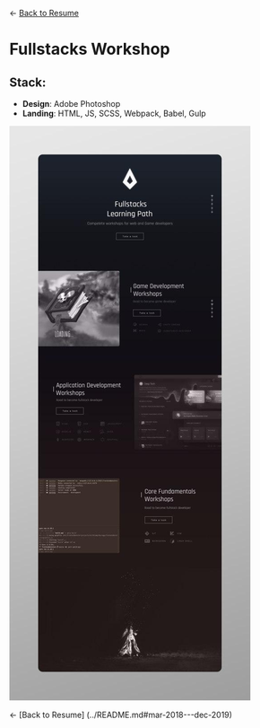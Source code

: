 ← [Back to Resume](../README.md#mar-2018---dec-2019)

<!-- omit in toc -->
# Fullstacks Workshop

## Stack:
* **Design**: Adobe Photoshop
* **Landing**: HTML, JS, SCSS, Webpack, Babel, Gulp

![Fullstacks Workshop](../resources/fullstacks/workshop.jpg)

← [Back to Resume]  (../README.md#mar-2018---dec-2019)
